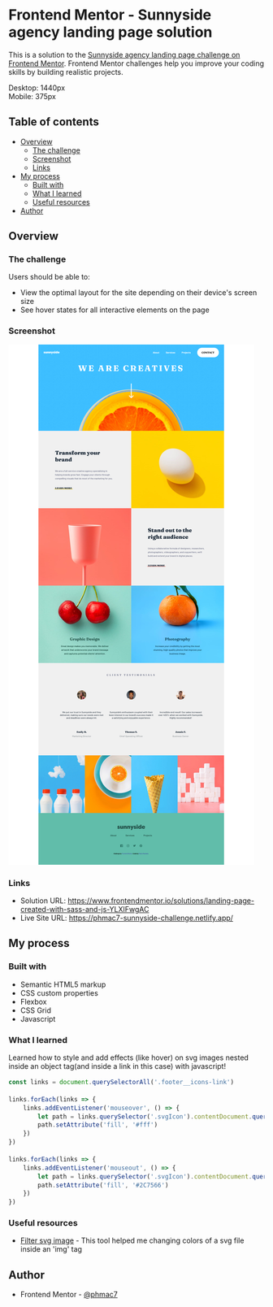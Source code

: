 # Frontend Mentor - Sunnyside agency landing page solution

This is a solution to the [Sunnyside agency landing page challenge on Frontend Mentor](https://www.frontendmentor.io/challenges/sunnyside-agency-landing-page-7yVs3B6ef). Frontend Mentor challenges help you improve your coding skills by building realistic projects.

Desktop: 1440px <br>
Mobile: 375px

## Table of contents

- [Overview](#overview)
  - [The challenge](#the-challenge)
  - [Screenshot](#screenshot)
  - [Links](#links)
- [My process](#my-process)
  - [Built with](#built-with)
  - [What I learned](#what-i-learned)
  - [Useful resources](#useful-resources)
- [Author](#author)


## Overview

### The challenge

Users should be able to:

- View the optimal layout for the site depending on their device's screen size
- See hover states for all interactive elements on the page

### Screenshot

![](/images/desktop-print-done.png)


### Links

- Solution URL: https://www.frontendmentor.io/solutions/landing-page-created-with-sass-and-js-YLXIFwgAC
- Live Site URL: https://phmac7-sunnyside-challenge.netlify.app/

## My process

### Built with

- Semantic HTML5 markup
- CSS custom properties
- Flexbox
- CSS Grid
- Javascript

### What I learned

Learned how to style and add effects (like hover) on svg images nested inside an object tag(and inside a link in this case) with javascript!

```js
const links = document.querySelectorAll('.footer__icons-link')

links.forEach(links => {
    links.addEventListener('mouseover', () => {
        let path = links.querySelector('.svgIcon').contentDocument.querySelector('svg').querySelector('path');
        path.setAttribute('fill', '#fff')
    })
})

links.forEach(links => {
    links.addEventListener('mouseout', () => {
        let path = links.querySelector('.svgIcon').contentDocument.querySelector('svg').querySelector('path');
        path.setAttribute('fill', '#2C7566')
    })
})

```


### Useful resources

- [Filter svg image](https://codepen.io/sosuke/pen/Pjoqqp) - This tool helped me changing colors of a svg file inside an 'img' tag

## Author


- Frontend Mentor - [@phmac7](https://www.frontendmentor.io/profile/phmac7)


